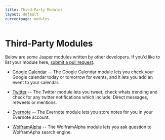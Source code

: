 ```yaml
---
title: Third-Party Modules
layout: default
currentpage: modules
---
```


Third-Party Modules
===

Below are some Jasper modules written by other developers. If you'd like to list your module here, [submit a pull request](https://github.com/jasperproject/jasperproject.github.io/blob/master/documentation/modules/index.md).

- [Google Calendar](https://github.com/marclave/Jasper-Google-Calendar) -- The Google Calendar module lets you check your Google calendar today or tomorrow
for events, and it lets you add an event to your calendar.

- [Twitter](https://github.com/marclave/Jasper-Twitter) -- The Twitter module lets you tweet, check whats trending and check for any twitter notifications which include: Direct messages, retweets or mentions.

- [Evernote](https://github.com/JasonTwente/Jasper-Evernote) -- The Evernote module lets you store notes for you in your Evernote account.

- [WolframAlpha](https://github.com/nexhero/wolframalpha_jasper) -- The WolframAlpha module lets you ask question to WolframApha search engine.
